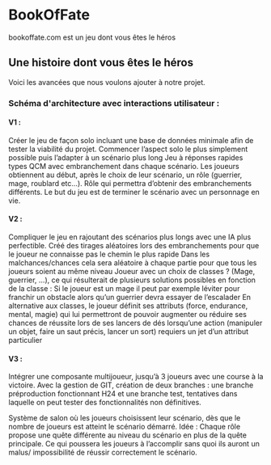# BookOfFate
bookoffate.com est un jeu dont vous êtes le héros

## Une histoire dont vous êtes le héros

Voici les avancées que nous voulons ajouter à notre projet.

### Schéma d'architecture avec interactions utilisateur :
#### V1 :
Créer le jeu de façon solo incluant une base de données minimale afin de tester la viabilité du projet.
Commencer l’aspect solo le plus simplement possible puis l’adapter à un scénario plus long
Jeu à réponses rapides types QCM avec embranchement dans chaque scénario. Les joueurs obtiennent au début, après le choix de leur scénario, un rôle (guerrier, mage, roublard etc…). Rôle qui permettra d’obtenir des embranchements différents. Le but du jeu est de terminer le scénario avec un personnage en vie.

#### V2 :
Compliquer le jeu en rajoutant des scénarios plus longs avec une IA plus perfectible.
Créé des tirages aléatoires lors des embranchements pour que le joueur ne connaisse pas le chemin le plus rapide
Dans les malchances/chances cela sera aléatoire à chaque partie pour que tous les joueurs soient au même niveau
Joueur avec un choix de classes ? (Mage, guerrier, …), ce qui résulterait de plusieurs solutions possibles en fonction de la classe :
Si le joueur est un mage il peut par exemple léviter pour franchir un obstacle alors qu’un guerrier devra essayer de l’escalader
En alternative aux classes, le joueur définit ses attributs (force, endurance, mental, magie) qui lui permettront de pouvoir augmenter ou réduire ses chances de réussite lors de ses lancers de dés lorsqu’une action (manipuler un objet, faire un saut précis, lancer un sort) requiers un jet d’un attribut particulier

#### V3 :
Intégrer une composante multijoueur, jusqu’à 3 joueurs avec une course à la victoire.
Avec la gestion de GIT, création de deux branches : une branche préproduction fonctionnant H24 et une branche test, tentatives dans laquelle on peut tester des fonctionnalités non définitives.

Système de salon où les joueurs choisissent leur scénario, dès que le nombre de joueurs est atteint le scénario démarré.
Idée : Chaque rôle propose une quête différente au niveau du scénario en plus de la quête principale. Ce qui poussera les joueurs à l’accomplir sans quoi ils auront un malus/ impossibilité de réussir correctement le scénario.
